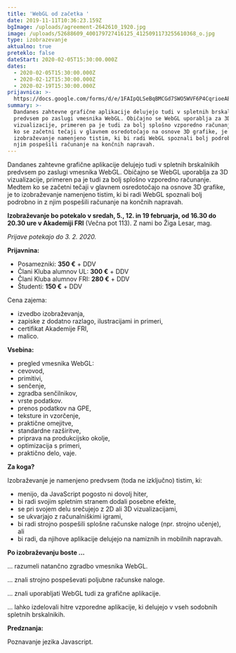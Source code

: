 ```yaml
---
title: 'WebGL od začetka '
date: 2019-11-11T10:36:23.159Z
bgImage: /uploads/agreement-2642610_1920.jpg
image: /uploads/52688609_400179727416125_4125091173255610368_o.jpg
type: izobrazevanje
aktualno: true
preteklo: false
dateStart: 2020-02-05T15:30:00.000Z
dates:
  - 2020-02-05T15:30:00.000Z
  - 2020-02-12T15:30:00.000Z
  - 2020-02-19T15:30:00.000Z
prijavnica: >-
  https://docs.google.com/forms/d/e/1FAIpQLSeBqBMCGd7SWO5WVF6P4CqrioeAB--UOiy64saHCYfpksbrzw/viewform?usp=sf_link
summary: >-
  Dandanes zahtevne grafične aplikacije delujejo tudi v spletnih brskalnikih
  predvsem po zaslugi vmesnika WebGL. Običajno se WebGL uporablja za 3D
  vizualizacije, primeren pa je tudi za bolj splošno vzporedno računanje. Medtem
  ko se začetni tečaji v glavnem osredotočajo na osnove 3D grafike, je to
  izobraževanje namenjeno tistim, ki bi radi WebGL spoznali bolj podrobno in z
  njim pospešili računanje na končnih napravah.
---
```

Dandanes zahtevne grafične aplikacije delujejo tudi v spletnih brskalnikih predvsem po zaslugi vmesnika WebGL. Običajno se WebGL uporablja za 3D vizualizacije, primeren pa je tudi za bolj splošno vzporedno računanje. Medtem ko se začetni tečaji v glavnem osredotočajo na osnove 3D grafike, je to izobraževanje namenjeno tistim, ki bi radi WebGL spoznali bolj podrobno in z njim pospešili računanje na končnih napravah.

**Izobraževanje bo potekalo v sredah, 5., 12. in 19 februarja, od 16.30 do 20.30 ure v Akademiji FRI** (Večna pot 113). Z nami bo Žiga Lesar, mag.


_Prijave potekajo do 3. 2. 2020._

**Prijavnina:**

* Posamezniki: **350 €** + DDV
* Člani Kluba alumnov UL: **300 €** + DDV
* Člani Kluba alumnov FRI: **280 €** + DDV
* Študenti: **150 €** + DDV

Cena zajema:

* izvedbo izobraževanja,
* zapiske z dodatno razlago, ilustracijami in primeri,
* certifikat Akademije FRI,
* malico.

**Vsebina:**

* pregled vmesnika WebGL:
* cevovod,
* primitivi,
* senčenje,
* zgradba senčilnikov,
* vrste podatkov.
* prenos podatkov na GPE,
* teksture in vzorčenje,
* praktične omejitve,
* standardne razširitve,
* priprava na produkcijsko okolje,
* optimizacija s primeri,
* praktično delo, vaje.

**Za koga?**

Izobraževanje je namenjeno predvsem (toda ne izključno) tistim, ki:

* menijo, da JavaScript pogosto ni dovolj hiter,
* bi radi svojim spletnim stranem dodali posebne efekte,
* se pri svojem delu srečujejo z 2D ali 3D vizualizacijami,
* se ukvarjajo z računalniškimi igrami,
* bi radi strojno pospešili splošne računske naloge (npr. strojno učenje), ali
* bi radi, da njihove aplikacije delujejo na namiznih in mobilnih napravah.

**Po izobraževanju boste …**

… razumeli natančno zgradbo vmesnika WebGL.

… znali strojno pospeševati poljubne računske naloge.

… znali uporabljati WebGL tudi za grafične aplikacije.

… lahko izdelovali hitre vzporedne aplikacije, ki delujejo v vseh sodobnih spletnih brskalnikih.


**Predznanja:**

Poznavanje jezika Javascript.
